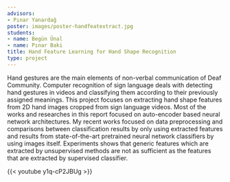 ```yaml
---
advisors:
- Pınar Yanardağ
poster: images/poster-handfeatextract.jpg
students:
- name: Begün Ünal
- name: Pınar Baki
title: Hand Feature Learning for Hand Shape Recognition
type: project
---
```


Hand gestures are the main elements of non-verbal communication of Deaf Community. Computer recognition of sign language deals with detecting hand gestures in videos and classifying them according to their previously assigned meanings. This project focuses on extracting hand shape features from 2D hand images cropped from sign language videos. Most of the works and researches in this report focused on auto-encoder based neural network architectures. My recent works focused on data preprocessing and comparisons between classification results by only using extracted features and results from state-of-the-art pretrained neural network classifiers by using images itself. Experiments shows that generic features which are extracted by unsupervised methods are not as sufficient as the features that are extracted by supervised classifier.


{{< youtube y1q-cP2JBUg >}}